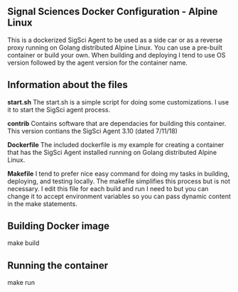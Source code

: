 ## Signal Sciences Docker Configuration - Alpine Linux

This is a dockerized SigSci Agent  to be used as a side car or as a reverse proxy running on Golang distributed Alpine Linux. You can use a pre-built container or build your own. When building and deploying I tend to use OS version followed by the agent version for the container name.


## Information about the files

**start.sh**
The start.sh is a simple script for doing some customizations. I use it to start the SigSci agent process.  

**contrib**
Contains software that are dependacies for building this container. This version contians the SigSci Agent 3.10 (dated 7/11/18)


**Dockerfile**
The included dockerfile is my example for creating a container that has the SigSci Agent installed running on Golang distributed Alpine Linux.

**Makefile**
I tend to prefer nice easy command for doing my tasks in building, deploying, and testing locally. The makefile simplifies this process but is not necessary. I edit this file for each build and run I need to but you can change it to accept environment variables so you can pass dynamic content in the make statements.

## Building Docker image

make build

## Running the container

make run
